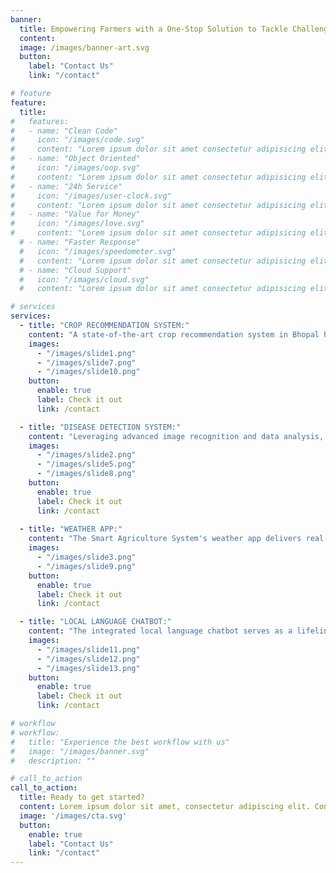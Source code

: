 ```yaml
---
banner:
  title: Empowering Farmers with a One-Stop Solution to Tackle Challenges and Thrive!
  content: 
  image: /images/banner-art.svg
  button:
    label: "Contact Us"
    link: "/contact"

# feature
feature: 
  title:
#   features:
#   - name: "Clean Code"
#     icon: "/images/code.svg"
#     content: "Lorem ipsum dolor sit amet consectetur adipisicing elit quam nihil"
#   - name: "Object Oriented"
#     icon: "/images/oop.svg"
#     content: "Lorem ipsum dolor sit amet consectetur adipisicing elit quam nihil"
#   - name: "24h Service"
#     icon: "/images/user-clock.svg"
#     content: "Lorem ipsum dolor sit amet consectetur adipisicing elit quam nihil"
#   - name: "Value for Money"
#     icon: "/images/love.svg"
#     content: "Lorem ipsum dolor sit amet consectetur adipisicing elit quam nihil"
  # - name: "Faster Response"
  #   icon: "/images/speedometer.svg"
  #   content: "Lorem ipsum dolor sit amet consectetur adipisicing elit quam nihil"
  # - name: "Cloud Support"
  #   icon: "/images/cloud.svg"
  #   content: "Lorem ipsum dolor sit amet consectetur adipisicing elit quam nihil"

# services
services:
  - title: "CROP RECOMMENDATION SYSTEM:"
    content: "A state-of-the-art crop recommendation system in Bhopal harnesses soil quality, nutrient content, and real-time weather data to offer personalized insights for farmers. This innovative, data-driven solution empowers farmers to make smarter choices, boost yields, reduce risks, and adopt sustainable practices—paving the way for agricultural prosperity and driving local economic growth."
    images:
      - "/images/slide1.png"
      - "/images/slide7.png"
      - "/images/slide10.png"
    button:
      enable: true
      label: Check it out
      link: /contact

  - title: "DISEASE DETECTION SYSTEM:"
    content: "Leveraging advanced image recognition and data analysis, our cutting-edge disease detection system rapidly identifies crop diseases and pests, enabling farmers to act swiftly. This timely intervention reduces crop losses and minimizes the need for chemicals. By promoting eco-friendly solutions, this technology drives sustainable agriculture in Bhopal, mitigating disease impacts and enhancing crop protection for a healthier, more resilient future."
    images: 
      - "/images/slide2.png"
      - "/images/slide5.png"
      - "/images/slide8.png"
    button:
      enable: true
      label: Check it out
      link: /contact
  
  - title: "WEATHER APP:"
    content: "The Smart Agriculture System's weather app delivers real-time local data and precise forecasts, empowering farmers to make informed decisions and adapt swiftly to changing conditions. By optimizing farming practices and minimizing risks from unpredictable weather, the system boosts productivity and ensures higher crop yields through customized, weather-driven adjustments."
    images:
      - "/images/slide3.png"
      - "/images/slide9.png"
    button:
      enable: true
      label: Check it out
      link: /contact

  - title: "LOCAL LANGUAGE CHATBOT:"
    content: "The integrated local language chatbot serves as a lifeline for farmers, delivering real-time support in their native dialects. Offering personalized agricultural insights and guidance, it bridges the gap for tech-challenged users, ensuring everyone can access vital information. This tool revolutionizes communication, empowering farmers to optimize their practices and fostering a more inclusive, farmer-friendly agricultural ecosystem."
    images:
      - "/images/slide11.png"
      - "/images/slide12.png"
      - "/images/slide13.png"
    button:
      enable: true
      label: Check it out
      link: /contact

# workflow
# workflow: 
#   title: "Experience the best workflow with us"
#   image: "/images/banner.svg"
#   description: ""

# call_to_action
call_to_action:
  title: Ready to get started?
  content: Lorem ipsum dolor sit amet, consectetur adipiscing elit. Consequat tristique eget amet, tempus eu at consecttur.
  image: '/images/cta.svg'
  button:
    enable: true
    label: "Contact Us"
    link: "/contact"
---
```

